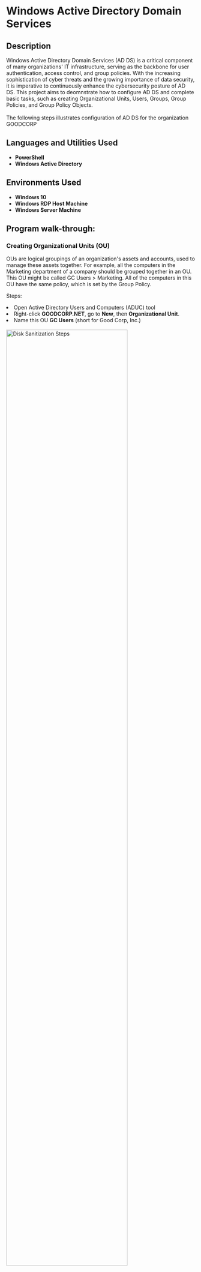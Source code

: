 <h1>Windows Active Directory Domain Services</h1>



<h2>Description</h2>
Windows Active Directory Domain Services (AD DS) is a critical component of many organizations' IT infrastructure, serving as the backbone for user authentication, access control, and group policies. With the increasing sophistication of cyber threats and the growing importance of data security, it is imperative to continuously enhance the cybersecurity posture of AD DS. This project aims to deomnstrate how to configure AD DS and complete basic tasks, such as creating Organizational Units, Users, Groups, Group Policies, and Group Policy Objects.<br />
<br />The following steps illustrates configuration of AD DS for the organization GOODCORP

<h2>Languages and Utilities Used</h2>

- <b>PowerShell</b> 
- <b>Windows Active Directory</b>

<h2>Environments Used </h2>

- <b>Windows 10</b> 
- <b>Windows RDP Host Machine</b> 
- <b>Windows Server Machine</b> 

<h2>Program walk-through:</h2>
<h3>Creating Organizational Units (OU)</h3>

OUs are logical groupings of an organization's assets and accounts, used to manage these assets together. For example, all the computers in the Marketing department of a company should be grouped together in an OU. This OU might be called GC Users > Marketing. All of the computers in this OU have the same policy, which is set by the Group Policy.

Steps:
<li>Open Active Directory Users and Computers (ADUC) tool
<li>Right-click <b>GOODCORP.NET</b>, go to <b>New</b>, then <b>Organizational Unit</b>.
<li>Name this OU <b>GC Users</b> (short for Good Corp, Inc.)</li>
<br/>
<img src="https://i.imgur.com/HMqGfqD.png" height="80%" width="80%" alt="Disk Sanitization Steps"/>
<br />

<i>Create the Marketing sub-organizational unit</i>  <br/>
<li>Right-click <b>GC Users</b>, then click <b>New</b>, then <b>Organizational Unit</b>.
<li>Name this sub-OU <b>Marketing</b> and click <b>OK</b>.</li><br/>
<img src="https://i.imgur.com/OGsj2fO.png" height="80%" width="80%" alt="Disk Sanitization Steps"/>
<br />

This will give us a sub-OU for the Marketing team. This will include the Marketing team users, who will all have the same policies applied to them <br/>
<br/><img src="https://i.imgur.com/26PTGWh.png" height="80%" width="80%" alt="Disk Sanitization Steps"/>
<br />

<h3>Creating Users</h3>
Users are the accounts that people use to log in with. In this section we will create the user <b>Caroline</b> under the <b>Marketing</b> OU we created in the previous section<br />

<br />Steps:
<li>Click to expand the <b>GC Users</b> OU, right-click <b>Marketing</b>, then <b>New>User</b>. The New Object - User window will appear.
<li> Enter in user name Caroline into first name field 
</li>
<br/><img src="https://i.imgur.com/jHBr2As.png" height="80%" width="80%" alt="Disk Sanitization Steps"/>
<br /><img src="https://i.imgur.com/rGGTFcb.png" height="80%" width="80%" alt="Disk Sanitization Steps"/>
<li>The next screen will have fields for setting Caroline's password and a few password settings for sysadmins to set.
<li>After clicking Finish, Double-click on the GC Users > Marketing organizational unit (the folder icon), and check to see if the created user, Caroline, appears in the right pane.</li><br />
<br /><img src="https://i.imgur.com/wboJhRr.png" height="80%" width="80%" alt="Disk Sanitization Steps"/>

<h3>Creating Groups </h3>
Groups are collections of objects that require authorization to access resources. Groups are for managing permissions to resources, while organizational units are for linking policies to a set of objects, and for administration purposes. Users can belong to many groups, but are only part of one OU. OUs are organizational tools. <br />
<br />Steps:

<li> Right-click the <b>GC Users > Marketing</b> OU, then go to <b>New</b>, then <b>Group</b>.
<li> Set the group name to <b>Marketing</b>. Leave group scope as Global and group type as Security. <br />
<br /><img src="https://i.imgur.com/Aol8RKm.png" height="80%" width="80%" alt="Disk Sanitization Steps"/><br />
<br /><li>The new group Marketing will now appear in the GC Users > Marketing OU</li><br />
<br /><img src="https://i.imgur.com/wnvaojV.png" height="80%" width="80%" alt="Disk Sanitization Steps"/><br />

<br /><i> We can add user Caroline to Marketing now</i><br />
<li>Right-click Caroline and go to <b>Add to a group....</b></li><br />



<img src="https://i.imgur.com/PKa5FPe.png" height="80%" width="80%" alt="Disk Sanitization Steps"/>


<br /><li> In Select Groups window, type "Marketing" in the "Enter the object names to select" field. <br />
<br /><img src="https://i.imgur.com/eYZYUZE.png" height="80%" width="80%" alt="Disk Sanitization Steps"/><br />
<br /><li>Click <b>"Check Names"</b>--if "Marketing" becomes underlined, the system has found the group<br />
<li>Click <b>OK</b><br />
<br /><img src="https://i.imgur.com/pC4KF4w.png" height="80%" width="80%" alt="Disk Sanitization Steps"/><br />
<br />Caroline is now part of the Marketing group in our domain. 
</p>
<br/>
<hr>

<h3>Create New Group Policy Object</h3>
A Group Policy Object (GPO) is a package of policy settings applied to OUs in our domain. GPOs are the cornerstone of policy management in Active Directory. Multiple Group Policies are often combined into one GPO.<br/>
<br/>Steps:
<li>Open <b>Group Policy Management</b> tool
<li>Click on <b>Tools</b> on the top-right of the window
<li>Select the <b>Group Policy Management</b> tool
</li>
<br /><img src="https://i.imgur.com/uuROXxY.png" height="80%" width="80%" alt="Disk Sanitization Steps"/><br />
<li>In the Group Policy Management window, click on <b>Forest: GOODCORP.NET</b>. Move through <b>GOODCORP.NET</b>. Right click <b>Group Policy Objects</b> and click <b>New</b>
</li>
<br /><img src="https://i.imgur.com/YFLpbNv.png" height="80%" width="80%" alt="Disk Sanitization Steps"/><br />
<li>In the New GPO window, type "No Control Panel" for the name.
<li>Click OK
</li>
<br /><img src="https://i.imgur.com/4Gk5fqp.png" height="80%" width="80%" alt="Disk Sanitization Steps"/><br />

<h3>Add Group Policies to Group Policy Object</h3>

Now that we have created a Group Policy Object, we can not add policies to it to enforce
<li>Right-click the No Control Panel GPO and click Edit. The Group Policy Management Editor window will open. This is where you select the policies to add to your GPO
<li>Navigate to User Configuration, then click Policies >  Administrative Templates > Control Panel. On the right-side pane are default policies you can edit
</li>

<br /><img src="https://i.imgur.com/TcCYp7h.png" height="80%" width="80%" alt="Disk Sanitization Steps"/><br />


<li>Double-click the Prohibit access to Control Panel and PC settings policy. It will open the Prohibit access to Control Panel and PC settings window. This policy will deny access to the Control Panel on Windows systems.
<li>Select Enable, then press Apply > OK.</li>
<br /><img src="https://i.imgur.com/a1JdsIr.png" height="80%" width="80%" alt="Disk Sanitization Steps"/><br />

<h3>Link and Apply the Group Policy Object</h3><br/>
Now that we have created a Group Policy Object and a policy that will deny access to the Control Panel, we can apply the policy to the Sales team OU. <br/>
<br/>Steps:
<li>Navigate to the Group Policy Management window so that we can link the Group Policy Objects to the organizational unit.
<li>With the Group Policy Management window open, move through the following: Group Policy Management > Forest > Domains > GOODCORP.NET > GC Users.
<li>Right-click the Sales Organizational Unit under GC Users and select Link an Existing GPO.... The Select GPO window will appear.
</li>

<br /><img src="https://i.imgur.com/oi0QL7p.png" height="80%" width="80%" alt="Disk Sanitization Steps"/><br />

<i>We can now apply the No Control Panel GPO we created</i>
<li>Click No Control Panel 
<li> Click OK
</li>
<br /><img src="https://i.imgur.com/n3wQSwC.png" height="80%" width="80%" alt="Disk Sanitization Steps"/>
<br />We have now applied the No Control Panel GPO to the GC Users > Sales OU.









<!--
 ```diff
- text in red
+ text in green
! text in orange
# text in gray
@@ text in purple (and bold)@@
```
--!>
